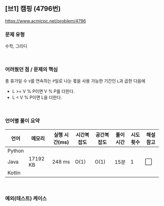 ## [브1] 캠핑 (4796번)

https://www.acmicpc.net/problem/4796

### 문제 유형

수학, 그리디

<br>

### 어려웠던 점 / 문제의 핵심

총 휴가일 수 `V`를 연속하는 `P`일로 나눈 몫을 사용 가능한 기간인 `L`과 곱한 다음에

-  L >= V % P이면 V % P를 더한다.
- L < V % P이면 L을 더한다.

<br>

### 언어별 풀이 요약

| 언어   | 메모리   | 실행 시간(ms) | 시간복잡도 | 공간복잡도 | 풀이 시간 | 시도 횟수 | 해설 참고            |
| ------ | -------- | ------------- | ---------- | ---------- | --------- | --------- | -------------------- |
| Python |          |               |            |            |           |           |                      |
| Java   | 17192 KB | 248 ms        | O(1)       | O(1)       | 15분      | 1         | :white_large_square: |
| Kotlin |          |               |            |            |           |           |                      |

<br>

### 예외(테스트) 케이스

```
```

